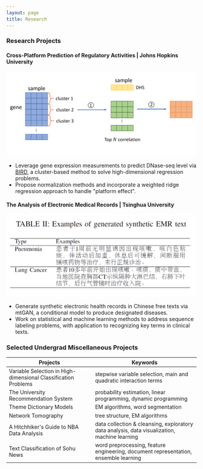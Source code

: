 ```yaml
---
layout: page
title: Research
---
```


### Research Projects

#### Cross-Platform Prediction of Regulatory Activities | Johns Hopkins University
<img src="/img/research_img/bird_model.PNG">

- Leverage gene expression measurements to predict DNase-seq level via [BIRD](https://www.nature.com/articles/s41467-017-01188-x), a cluster-based method to solve high-dimensional regression problems.
- Propose normalization methods and incorporate a weighted ridge regression approach to handle "platform effect".


#### The Analysis of Electronic Medical Records | Tsinghua University
<img src="/img/research_img/EMR.PNG">

- Generate synthetic electronic health records in Chinese free texts via mtGAN, a conditional model to produce designated diseases.
- Work on statistical and machine learning methods to address sequence labeling problems, with application to recognizing key terms in clinical texts.




### Selected Undergrad Miscellaneous Projects






Projects | Keywords       
----------| ---------      
Variable Selection in High-dimensional Classification Problems   | stepwise variable selection, main and quadratic interaction terms  
The University Recommendation System |probability estimation, linear programming, dynamic programming
Theme Dictionary Models | EM algorithms, word segmentation 
Network Tomography|tree structure, EM algorithms
A Hitchhiker's Guide to NBA Data Analysis | data collection & cleansing, exploratory data analysis, data visualization, machine learning
Text Classification of Sohu News|word preprocessing, feature engineering, document representation, ensemble learning
